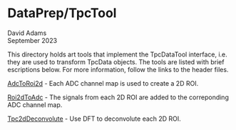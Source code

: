 # DataPrep/TpcTool
David Adams  
September 2023

This directory holds art tools that implement the TpcDataTool interface, i.e. they are used to transform TpcData objects.
The tools are listed with brief escriptions below.
For more information, follow the links to the header files.

[AdcToRoi2d](AdcToRoi2d.h) - Each ADC channel map is used to create a 2D ROI.

[Roi2dToAdc](Roi2dToAdc.h) - The signals from each 2D ROI are added to the correponding ADC channel map.

[Tpc2dDeconvolute](Tpc2dDeconvolute) - Use DFT to deconvolute each 2D ROI.
